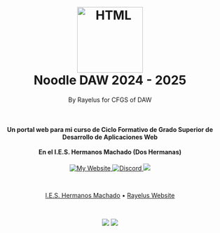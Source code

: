 
<h1 align="center">
  <br>
  <img src="https://i.ibb.co/WgCzmHs/favicon.png" alt="HTML" width="150">
  <br>
  Noodle DAW 2024 - 2025
  <br>
</h1>
<p align="center">By Rayelus for CFGS of DAW</p><br>

<h4 align="center">Un portal web para mi curso de Ciclo Formativo de Grado Superior de Desarrollo de Aplicaciones Web</a>
	<br><br>En el I.E.S. Hermanos Machado (Dos Hermanas)
</h4>

<p align="center">
  <a href="https://rayelus.com">
    <img alt="My Website" src="https://img.shields.io/badge/My_Website-rayelus.com-orange">
  </a>
  <a href="https://discord.gg/erc">
    <img alt="Discord" src="https://img.shields.io/discord/960374224600592394?style=flat&logo=discord&logoColor=white&color=%23337aff">
  </a>
  <a href="https://www.paypal.me/RayPalmaMendez">
    <img src="https://img.shields.io/badge/$-Donate-2fe62c.svg?maxAge=2592000&amp;style=flat">
  </a>
</p>

<br>
<p align="center">
  <a href="https://ieshnosmachado.org/">I.E.S. Hermanos Machado</a> •
  <a href="https://rayelus.com">Rayelus Website</a>
</p>
<br>
<p align="center">
	<img src="https://github.com/user-attachments/assets/e7767f26-0c24-40fa-ba28-a1b6a9835303">
	<img src="https://ardas-it.com/uploads/images/blogs/giph.gif">
</p>

